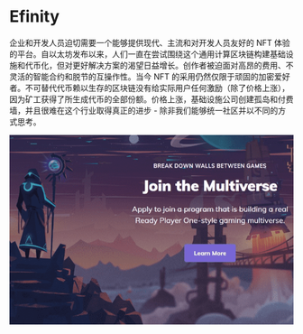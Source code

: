 # Efinity

企业和开发人员迫切需要一个能够提供现代、主流和对开发人员友好的 NFT 体验的平台。自以太坊发布以来，人们一直在尝试围绕这个通用计算区块链构建基础设施和代币化，但对更好解决方案的渴望日益增长。创作者被迫面对高昂的费用、不灵活的智能合约和脱节的互操作性。当今 NFT 的采用仍然仅限于顽固的加密爱好者。不可替代代币赖以生存的区块链没有给实际用户任何激励（除了价格上涨），因为矿工获得了所生成代币的全部份额。价格上涨，基础设施公司创建孤岛和付费墙，并且很难在这个行业取得真正的进步 - 除非我们能够统一社区并以不同的方式思考。

![efinity-dapp-high-risk-bsc-image2_8f474cad81aafaec9db963fc815c54a9](efinity-dapp-high-risk-bsc-image2_8f474cad81aafaec9db963fc815c54a9.png)
